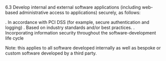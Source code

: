 6.3 Develop internal and external software 
applications (including web-based 
administrative access to applications) 
securely, as follows: 

. In accordance with PCI DSS (for 
example, secure authentication and 
logging) 
. Based on industry standards and/or best 
practices. 
. Incorporating information security 
throughout the software-development life 
cycle 


Note: this applies to all software developed 
internally as well as bespoke or custom 
software developed by a third party. 


